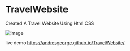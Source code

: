 # TravelWebsite
Created  A Travel Website Using Html CSS





![image](https://user-images.githubusercontent.com/26048616/190760199-d15ecdf1-7771-476f-b823-e1cb70ae6010.png)




live demo
https://andresgeorge.github.io/TravelWebsite/
